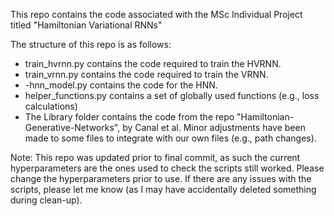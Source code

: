 This repo contains the code associated with the MSc Individual Project titled "Hamiltonian Variational RNNs"

The structure of this repo is as follows:
- train_hvrnn.py contains the code required to train the HVRNN.
- train_vrnn.py contains the code required to train the VRNN.
- -hnn_model.py contains the code for the HNN.
- helper_functions.py contains a set of globally used functions (e.g., loss calculations)
- The Library folder contains the code from the repo "Hamiltonian-Generative-Networks", by Canal et al. Minor adjustments have been made to some files to integrate with our own files (e.g., path changes).

Note: This repo was updated prior to final commit, as such the current hyperparameters are the ones used to check the scripts still worked. Please change the hyperparameters prior to use. If there are any issues with the scripts, please let me know (as I may have accidentally deleted something during clean-up).
